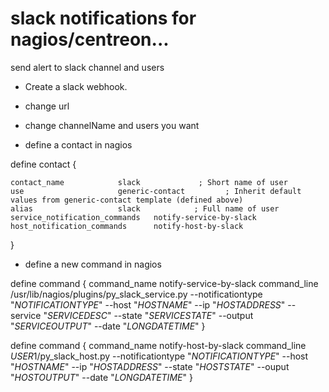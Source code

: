# slack notifications for nagios/centreon...
send alert to slack channel and users

* Create a slack webhook.
* change url
* change channelName and users you want

* define a contact in nagios

define contact {

    contact_name            slack             ; Short name of user
    use                     generic-contact         ; Inherit default values from generic-contact template (defined above)
    alias                   slack            ; Full name of user
    service_notification_commands	notify-service-by-slack
    host_notification_commands		notify-host-by-slack
}

* define a new command in nagios

define command {
        command_name                notify-service-by-slack
		command_line                /usr/lib/nagios/plugins/py_slack_service.py --notificationtype "$NOTIFICATIONTYPE$"  --host "$HOSTNAME$" --ip "$HOSTADDRESS$" --service "$SERVICEDESC$" --state "$SERVICESTATE$" --output "$SERVICEOUTPUT$" --date "$LONGDATETIME$"
}

define command {
		command_name			     notify-host-by-slack
		command_line			     $USER1$/py_slack_host.py --notificationtype "$NOTIFICATIONTYPE$" --host "$HOSTNAME$" --ip "$HOSTADDRESS$" --state "$HOSTSTATE$" --ouput "$HOSTOUTPUT$" --date "$LONGDATETIME$"
}